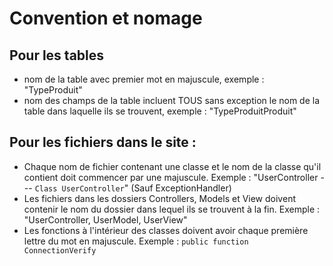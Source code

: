 # Convention et nomage

## Pour les tables

- nom de la table avec premier mot en majuscule, exemple : "TypeProduit"
- nom des champs de la table incluent TOUS sans exception le nom de la table dans laquelle ils se trouvent, exemple : "TypeProduitProduit"

## Pour les fichiers dans le site :

- Chaque nom de fichier contenant une classe et le nom de la classe qu'il contient doit commencer par une majuscule. Exemple : "UserController --- `Class UserController`" (Sauf ExceptionHandler)
- Les fichiers dans les dossiers Controllers, Models et View doivent contenir le nom du dossier dans lequel ils se trouvent à la fin. Exemple : "UserController, UserModel, UserView"
- Les fonctions à l'intérieur des classes doivent avoir chaque première lettre du mot en majuscule. Exemple : `public function ConnectionVerify`
